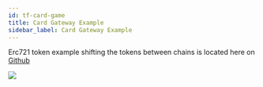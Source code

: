 ```yaml
---
id: tf-card-game
title: Card Gateway Example
sidebar_label: Card Gateway Example
---
```

Erc721 token example shifting the tokens between chains is located here on [Github](https://github.com/loomnetwork/cards-gateway-example)

![](/developers/img/tf-card-game.gif)